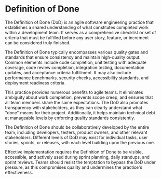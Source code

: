 # Definition of Done

The Definition of Done (DoD) is an agile software engineering practice that establishes a shared understanding of what constitutes completed work within a development team. It serves as a comprehensive checklist or set of criteria that must be fulfilled before any user story, feature, or increment can be considered truly finished.

The Definition of Done typically encompasses various quality gates and standards that ensure consistency and maintain high-quality output. Common elements include code completion, unit testing with adequate coverage, code review completion, integration testing, documentation updates, and acceptance criteria fulfillment. It may also include performance benchmarks, security checks, accessibility standards, and deployment readiness criteria.

This practice provides numerous benefits to agile teams. It eliminates ambiguity about work completion, prevents scope creep, and ensures that all team members share the same expectations. The DoD also promotes transparency with stakeholders, as they can clearly understand what "done" means for their project. Additionally, it helps maintain technical debt at manageable levels by enforcing quality standards consistently.

The Definition of Done should be collaboratively developed by the entire team, including developers, testers, product owners, and other relevant stakeholders. Different levels of DoD may exist for individual tasks, user stories, sprints, or releases, with each level building upon the previous one.

Effective implementation requires the Definition of Done to be visible, accessible, and actively used during sprint planning, daily standups, and sprint reviews. Teams should resist the temptation to bypass the DoD under pressure, as this compromises quality and undermines the practice's effectiveness.
